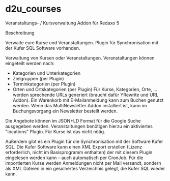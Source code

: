 # d2u_courses
Veranstaltungs- / Kursverwaltung Addon für Redaxo 5

Beschreibung

Verwalte eure Kurse und Veranstaltungen. Plugin für Synchronisation mit der Kufer SQL Software vorhanden.

Verwaltung von Kursen oder Veranstaltungen. Veranstaltungen können eingeteilt werden nach:
- Kategorien und Unterkategorien
- Zielgruppen (per Plugin)
- Terminkategorien (per Plugin)
- Orten und Ortskategorien (per Plugin)
Für Kurse, Kategorien, Orte, … werden sprechende URLs generiert (braucht dafür YRewrite und URL Addon).
Ein Warenkorb mit E-Mailanmeldung kann zum Buchen genutzt werden.
Wenn das MultiNewsletter Addon installiert ist, kann im Buchungsvorgang ein Newsletter bestellt werden.

Die Angebote können im JSON+LD Format für die Google Suche ausgegeben werden. Veranstaltungen benötigen hierzu
ein aktiviertes "locations" Plugin. Für Kurse ist das nicht nötig.

Außerdem gibt es ein Plugin für die Synchronisation mit der Software Kufer SQL. Die Kufer
Software kann einen XML Export erstellen (Lizenz erforderlich, nicht im Basisprogramm enthalten)
der mit diesem Plugin eingelesen werden kann – auch automatisch per CronJob. Für die importierten
Kurse werden Anmeldungen nicht per Mail versandt, sondern als XML Dateien in ein gesichertes
Verzeichnis gelegt, die Kufer SQL wieder kann.